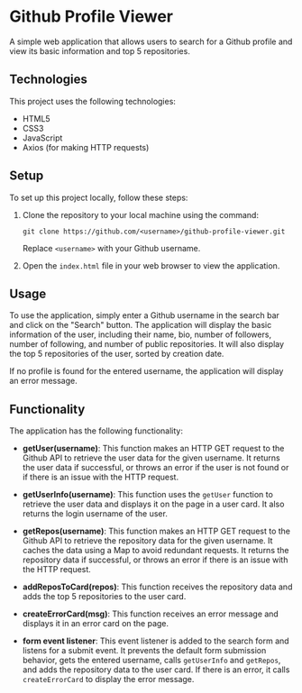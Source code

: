 # Github Profile Viewer

A simple web application that allows users to search for a Github profile and view its basic information and top 5 repositories.

## Technologies

This project uses the following technologies:

-   HTML5
-   CSS3
-   JavaScript
-   Axios (for making HTTP requests)

## Setup

To set up this project locally, follow these steps:

1.  Clone the repository to your local machine using the command:
    
   
    
    `git clone https://github.com/<username>/github-profile-viewer.git` 
    
    Replace `<username>` with your Github username.
    
2.  Open the `index.html` file in your web browser to view the application.
    

## Usage

To use the application, simply enter a Github username in the search bar and click on the "Search" button. The application will display the basic information of the user, including their name, bio, number of followers, number of following, and number of public repositories. It will also display the top 5 repositories of the user, sorted by creation date.

If no profile is found for the entered username, the application will display an error message.

## Functionality

The application has the following functionality:

-   **getUser(username)**: This function makes an HTTP GET request to the Github API to retrieve the user data for the given username. It returns the user data if successful, or throws an error if the user is not found or if there is an issue with the HTTP request.
    
-   **getUserInfo(username)**: This function uses the `getUser` function to retrieve the user data and displays it on the page in a user card. It also returns the login username of the user.
    
-   **getRepos(username)**: This function makes an HTTP GET request to the Github API to retrieve the repository data for the given username. It caches the data using a Map to avoid redundant requests. It returns the repository data if successful, or throws an error if there is an issue with the HTTP request.
    
-   **addReposToCard(repos)**: This function receives the repository data and adds the top 5 repositories to the user card.
    
-   **createErrorCard(msg)**: This function receives an error message and displays it in an error card on the page.
    
-   **form event listener**: This event listener is added to the search form and listens for a submit event. It prevents the default form submission behavior, gets the entered username, calls `getUserInfo` and `getRepos`, and adds the repository data to the user card. If there is an error, it calls `createErrorCard` to display the error message.
